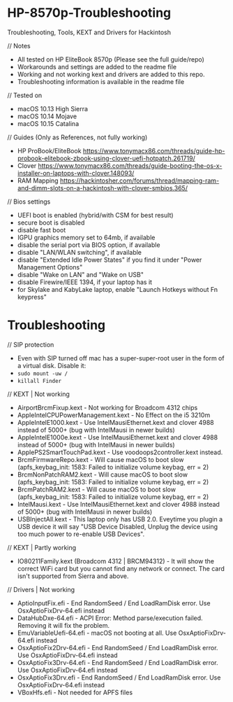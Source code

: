 # HP-8570p-Troubleshooting
Troubleshooting, Tools, KEXT and Drivers for Hackintosh

// Notes
* All tested on HP EliteBook 8570p (Please see the full guide/repo)
* Workarounds and settings are added to the readme file
* Working and not working kext and drivers are added to this repo. 
* Troubleshooting information is available in the readme file

// Tested on
* macOS 10.13 High Sierra
* macOS 10.14 Mojave
* macOS 10.15 Catalina

// Guides (Only as References, not fully working)
* HP ProBook/EliteBook https://www.tonymacx86.com/threads/guide-hp-probook-elitebook-zbook-using-clover-uefi-hotpatch.261719/
* Clover https://www.tonymacx86.com/threads/guide-booting-the-os-x-installer-on-laptops-with-clover.148093/
* RAM Mapping https://hackintosher.com/forums/thread/mapping-ram-and-dimm-slots-on-a-hackintosh-with-clover-smbios.365/

// Bios settings
- UEFI boot is enabled (hybrid/with CSM for best result)
- secure boot is disabled
- disable fast boot
- IGPU graphics memory set to 64mb, if available
- disable the serial port via BIOS option, if available
- disable "LAN/WLAN switching", if available
- disable "Extended Idle Power States" if you find it under "Power Management Options"
- disable "Wake on LAN" and "Wake on USB"
- disable Firewire/IEEE 1394, if your laptop has it
- for Skylake and KabyLake laptop, enable "Launch Hotkeys without Fn keypress"

# Troubleshooting
// SIP protection
* Even with SIP turned off mac has a super-super-root user in the form of a virtual disk. Disable it:
* `sudo mount -uw /`
* `killall Finder`

// KEXT | Not working
- AirportBrcmFixup.kext - Not working for Broadcom 4312 chips
- AppleIntelCPUPowerManagement.kext - No Effect on the i5 3210m
- AppleIntelE1000.kext - Use IntelMausiEthernet.kext and clover 4988 instead of 5000+ (bug with IntelMausi in newer builds)
- AppleIntelE1000e.kext - Use IntelMausiEthernet.kext and clover 4988 instead of 5000+ (bug with IntelMausi in newer builds)
- ApplePS2SmartTouchPad.kext - Use voodoops2controller.kext instead.
- BrcmFirmwareRepo.kext - Will cause macOS to boot slow (apfs_keybag_init: 1583: Failed to initialize volume keybag, err = 2)
- BrcmNonPatchRAM2.kext - Will cause macOS to boot slow (apfs_keybag_init: 1583: Failed to initialize volume keybag, err = 2)
- BrcmPatchRAM2.kext - Will cause macOS to boot slow (apfs_keybag_init: 1583: Failed to initialize volume keybag, err = 2)
- IntelMausi.kext - Use IntelMausiEthernet.kext and clover 4988 instead of 5000+ (bug with IntelMausi in newer builds)
- USBInjectAll.kext - This laptop only has USB 2.0. Eveytime you plugin a USB device it will say "USB Device Disabled, Unplug the device using too much power to re-enable USB Devices".

// KEXT | Partly working
- IO80211Family.kext (Broadcom 4312 | BRCM94312) - It will show the correct WiFi card but you cannot find any network or connect. The card isn't supported from Sierra and above.  

// Drivers | Not working
- AptioInputFix.efi - End RandomSeed / End LoadRamDisk error. Use OsxAptioFixDrv-64.efi instead
- DataHubDxe-64.efi - ACPI Error: Method parse/execution failed. Removing it will fix the problem. 
- EmuVariableUefi-64.efi - macOS not booting at all. Use OsxAptioFixDrv-64.efi instead
- OsxAptioFix2Drv-64.efi - End RandomSeed / End LoadRamDisk error. Use OsxAptioFixDrv-64.efi instead
- OsxAptioFix3Drv-64.efi - End RandomSeed / End LoadRamDisk error. Use OsxAptioFixDrv-64.efi instead
- OsxAptioFix3Drv.efi - End RandomSeed / End LoadRamDisk error. Use OsxAptioFixDrv-64.efi instead
- VBoxHfs.efi - Not needed for APFS files
